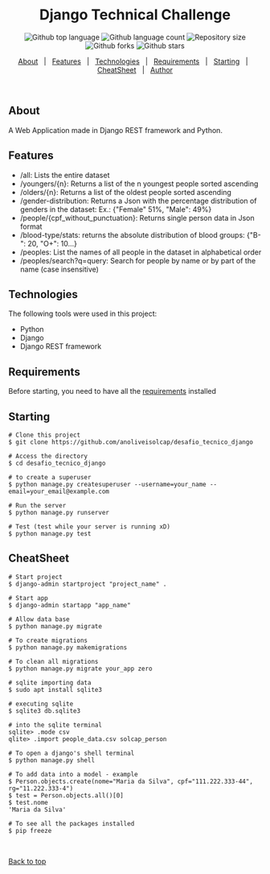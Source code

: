
<h1 align="center">Django Technical Challenge</h1>

<p align="center">
  <img alt="Github top language" src="https://img.shields.io/github/languages/top/anoliveisolcap/desafio_tecnico_django?color=56BEB8">

  <img alt="Github language count" src="https://img.shields.io/github/languages/count/anoliveisolcap/desafio_tecnico_django?color=56BEB8">

  <img alt="Repository size" src="https://img.shields.io/github/repo-size/anoliveisolcap/desafio_tecnico_django?color=56BEB8">

<img alt="Github forks" src="https://img.shields.io/github/forks/anoliveisolcap/desafio_tecnico_django?color=56BEB8">

<img alt="Github stars" src="https://img.shields.io/github/stars/anoliveisolcap/desafio_tecnico_django?color=56BEB8">
</p>

<p align="center">
  <a href="#about">About</a> &#xa0; | &#xa0; 
  <a href="#features">Features</a> &#xa0; | &#xa0;
  <a href="#technologies">Technologies</a> &#xa0; | &#xa0;
  <a href="#requirements">Requirements</a> &#xa0; | &#xa0;
  <a href="#starting">Starting</a> &#xa0; | &#xa0;
  <a href="#cheatsheet">CheatSheet</a> &#xa0; | &#xa0;
  <a href="https://github.com/anoliveisolcap" target="_blank">Author</a>
</p>

<br>

## About ##

A Web Application made in Django REST framework and Python.

## Features ##
- /all: Lists the entire dataset
- /youngers/{n}: Returns a list of the n youngest people sorted ascending
- /olders/{n}: Returns a list of the oldest people sorted ascending
- /gender-distribution: Returns a Json with the percentage distribution of genders in the dataset: Ex.: {"Female" 51%, "Male": 49%}
- /people/{cpf_without_punctuation}: Returns single person data in Json format
- /blood-type/stats: returns the absolute distribution of blood groups: {"B-": 20, "O+": 10...}
- /peoples: List the names of all people in the dataset in alphabetical order
- /peoples/search?q=query: Search for people by name or by part of the name (case insensitive)

## Technologies ##

The following tools were used in this project:

- Python
- Django
- Django REST framework


## Requirements ##

Before starting, you need to have all the [requirements](https://github.com/anoliveisolcap/Desafio_Tecnico_Django/blob/main/requirements.txt) installed

## Starting ##

```shell
# Clone this project
$ git clone https://github.com/anoliveisolcap/desafio_tecnico_django

# Access the directory
$ cd desafio_tecnico_django

# to create a superuser
$ python manage.py createsuperuser --username=your_name --email=your_email@example.com

# Run the server
$ python manage.py runserver

# Test (test while your server is running xD)
$ python manage.py test
```

## CheatSheet ##

```shell
# Start project
$ django-admin startproject "project_name" .

# Start app
$ django-admin startapp "app_name"

# Allow data base
$ python manage.py migrate

# To create migrations
$ python manage.py makemigrations

# To clean all migrations
$ python manage.py migrate your_app zero

# sqlite importing data
$ sudo apt install sqlite3

# executing sqlite
$ sqlite3 db.sqlite3

# into the sqlite terminal
sqlite> .mode csv
qlite> .import people_data.csv solcap_person

# To open a django's shell terminal
$ python manage.py shell

# To add data into a model - example
$ Person.objects.create(nome="Maria da Silva", cpf="111.222.333-44", rg="11.222.333-4")
$ test = Person.objects.all()[0]
$ test.nome
'Maria da Silva'

# To see all the packages installed
$ pip freeze
```

&#xa0;

<a href="#top">Back to top</a>
